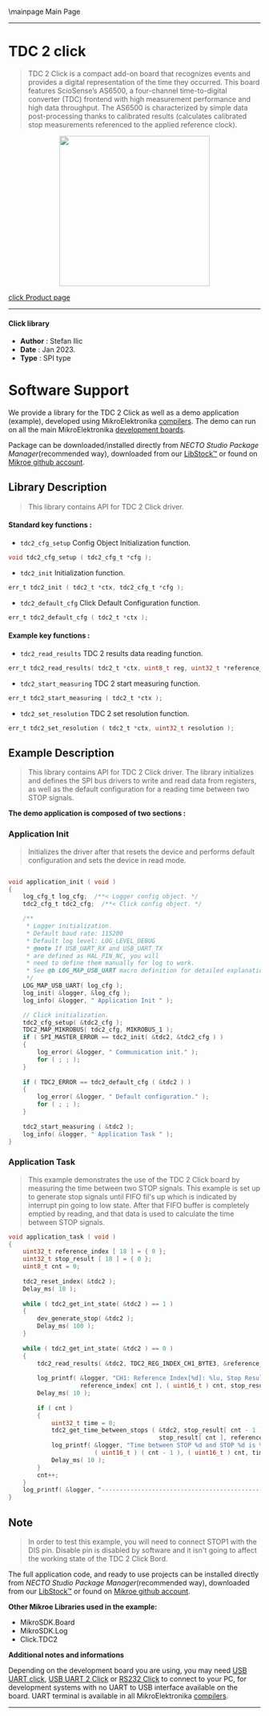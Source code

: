 \mainpage Main Page

---
# TDC 2 click

> TDC 2 Click is a compact add-on board that recognizes events and provides a digital representation of the time they occurred. This board features ScioSense’s AS6500, a four-channel time-to-digital converter (TDC) frontend with high measurement performance and high data throughput. The AS6500 is characterized by simple data post-processing thanks to calibrated results (calculates calibrated stop measurements referenced to the applied reference clock).

<p align="center">
  <img src="https://download.mikroe.com/images/click_for_ide/tdc2_click.png" height=300px>
</p>

[click Product page](https://www.mikroe.com/tdc-2-click)

---


#### Click library

- **Author**        : Stefan Ilic
- **Date**          : Jan 2023.
- **Type**          : SPI type


# Software Support

We provide a library for the TDC 2 Click
as well as a demo application (example), developed using MikroElektronika
[compilers](https://www.mikroe.com/necto-studio).
The demo can run on all the main MikroElektronika [development boards](https://www.mikroe.com/development-boards).

Package can be downloaded/installed directly from *NECTO Studio Package Manager*(recommended way), downloaded from our [LibStock&trade;](https://libstock.mikroe.com) or found on [Mikroe github account](https://github.com/MikroElektronika/mikrosdk_click_v2/tree/master/clicks).

## Library Description

> This library contains API for TDC 2 Click driver.

#### Standard key functions :

- `tdc2_cfg_setup` Config Object Initialization function.
```c
void tdc2_cfg_setup ( tdc2_cfg_t *cfg );
```

- `tdc2_init` Initialization function.
```c
err_t tdc2_init ( tdc2_t *ctx, tdc2_cfg_t *cfg );
```

- `tdc2_default_cfg` Click Default Configuration function.
```c
err_t tdc2_default_cfg ( tdc2_t *ctx );
```

#### Example key functions :

- `tdc2_read_results` TDC 2 results data reading function.
```c
err_t tdc2_read_results( tdc2_t *ctx, uint8_t reg, uint32_t *reference_index, uint32_t *stop_result );
```

- `tdc2_start_measuring` TDC 2 start measuring function.
```c
err_t tdc2_start_measuring ( tdc2_t *ctx );
```

- `tdc2_set_resolution` TDC 2 set resolution function.
```c
err_t tdc2_set_resolution ( tdc2_t *ctx, uint32_t resolution );
```

## Example Description

> This library contains API for TDC 2 Click driver.
> The library initializes and defines the SPI bus drivers to write and read data from registers, as well as the default configuration for a reading time between two STOP signals.

**The demo application is composed of two sections :**

### Application Init

> Initializes the driver after that resets the device and performs default configuration and sets the device in read mode.

```c

void application_init ( void )
{
    log_cfg_t log_cfg;  /**< Logger config object. */
    tdc2_cfg_t tdc2_cfg;  /**< Click config object. */

    /** 
     * Logger initialization.
     * Default baud rate: 115200
     * Default log level: LOG_LEVEL_DEBUG
     * @note If USB_UART_RX and USB_UART_TX 
     * are defined as HAL_PIN_NC, you will 
     * need to define them manually for log to work. 
     * See @b LOG_MAP_USB_UART macro definition for detailed explanation.
     */
    LOG_MAP_USB_UART( log_cfg );
    log_init( &logger, &log_cfg );
    log_info( &logger, " Application Init " );

    // Click initialization.
    tdc2_cfg_setup( &tdc2_cfg );
    TDC2_MAP_MIKROBUS( tdc2_cfg, MIKROBUS_1 );
    if ( SPI_MASTER_ERROR == tdc2_init( &tdc2, &tdc2_cfg ) )
    {
        log_error( &logger, " Communication init." );
        for ( ; ; );
    }
    
    if ( TDC2_ERROR == tdc2_default_cfg ( &tdc2 ) )
    {
        log_error( &logger, " Default configuration." );
        for ( ; ; );
    }
    
    tdc2_start_measuring ( &tdc2 );
    log_info( &logger, " Application Task " );
}

```

### Application Task

> This example demonstrates the use of the TDC 2 Click board by 
measuring the time between two STOP signals. This example is set up to
generate stop signals until FIFO fil's up which is indicated by interrupt pin going to low state.
After that FIFO buffer is completely emptied by reading, and that data is used to calculate 
the time between STOP signals.

```c
void application_task ( void )
{
    uint32_t reference_index [ 18 ] = { 0 };
    uint32_t stop_result [ 18 ] = { 0 };
    uint8_t cnt = 0;
    
    tdc2_reset_index( &tdc2 );
    Delay_ms( 10 );
    
    while ( tdc2_get_int_state( &tdc2 ) == 1 )
    {
        dev_generate_stop( &tdc2 );
        Delay_ms( 100 );
    }
    
    while ( tdc2_get_int_state( &tdc2 ) == 0 )
    {
        tdc2_read_results( &tdc2, TDC2_REG_INDEX_CH1_BYTE3, &reference_index[ cnt ], &stop_result[ cnt ] );
        
        log_printf( &logger, "CH1: Reference Index[%d]: %lu, Stop Result[%d]: %lu \r\n", ( uint16_t ) cnt, 
                    reference_index[ cnt ], ( uint16_t ) cnt, stop_result[ cnt ] ); 
        Delay_ms( 10 ); 
        
        if ( cnt )
        {
            uint32_t time = 0;
            tdc2_get_time_between_stops ( &tdc2, stop_result[ cnt - 1 ], reference_index[ cnt - 1 ],
                                          stop_result[ cnt ], reference_index[ cnt ], &time );
            log_printf( &logger, "Time between STOP %d and STOP %d is %lu ms \r\n", 
                        ( uint16_t ) ( cnt - 1 ), ( uint16_t ) cnt, time / TDC2_uS_TO_mS ); 
            Delay_ms( 10 );
        }
        cnt++;
    }
    log_printf( &logger, "---------------------------------------------- \r\n" ); 
}
```

## Note

> In order to test this example, you will need to connect STOP1 with the DIS pin. Disable pin is 
disabled by software and it isn't going to affect the working state of the TDC 2 Click Bord.

The full application code, and ready to use projects can be installed directly from *NECTO Studio Package Manager*(recommended way), downloaded from our [LibStock&trade;](https://libstock.mikroe.com) or found on [Mikroe github account](https://github.com/MikroElektronika/mikrosdk_click_v2/tree/master/clicks).

**Other Mikroe Libraries used in the example:**

- MikroSDK.Board
- MikroSDK.Log
- Click.TDC2

**Additional notes and informations**

Depending on the development board you are using, you may need
[USB UART click](https://www.mikroe.com/usb-uart-click),
[USB UART 2 Click](https://www.mikroe.com/usb-uart-2-click) or
[RS232 Click](https://www.mikroe.com/rs232-click) to connect to your PC, for
development systems with no UART to USB interface available on the board. UART
terminal is available in all MikroElektronika
[compilers](https://shop.mikroe.com/compilers).

---
